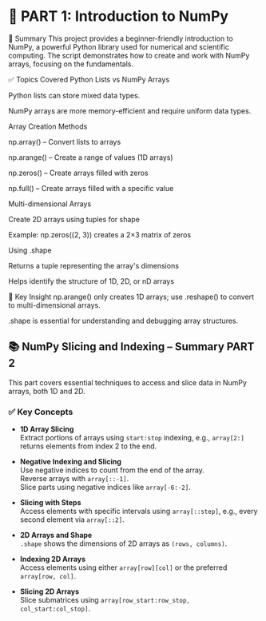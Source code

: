 # 📘 PART 1: Introduction to NumPy

📘 Summary
This project provides a beginner-friendly introduction to NumPy, a powerful Python library used for numerical and scientific computing. The script demonstrates how to create and work with NumPy arrays, focusing on the fundamentals.

✅ Topics Covered
Python Lists vs NumPy Arrays

Python lists can store mixed data types.

NumPy arrays are more memory-efficient and require uniform data types.

Array Creation Methods

np.array() – Convert lists to arrays

np.arange() – Create a range of values (1D arrays)

np.zeros() – Create arrays filled with zeros

np.full() – Create arrays filled with a specific value

Multi-dimensional Arrays

Create 2D arrays using tuples for shape

Example: np.zeros((2, 3)) creates a 2×3 matrix of zeros

Using .shape

Returns a tuple representing the array's dimensions

Helps identify the structure of 1D, 2D, or nD arrays

🧠 Key Insight
np.arange() only creates 1D arrays; use .reshape() to convert to multi-dimensional arrays.

.shape is essential for understanding and debugging array structures.


## 📚 NumPy Slicing and Indexing – Summary PART 2

This part covers essential techniques to access and slice data in NumPy arrays, both 1D and 2D.

### ✅ Key Concepts

- **1D Array Slicing**  
  Extract portions of arrays using `start:stop` indexing, e.g., `array[2:]` returns elements from index 2 to the end.

- **Negative Indexing and Slicing**  
  Use negative indices to count from the end of the array.  
  Reverse arrays with `array[::-1]`.  
  Slice parts using negative indices like `array[-6:-2]`.

- **Slicing with Steps**  
  Access elements with specific intervals using `array[::step]`, e.g., every second element via `array[::2]`.

- **2D Arrays and Shape**  
  `.shape` shows the dimensions of 2D arrays as `(rows, columns)`.

- **Indexing 2D Arrays**  
  Access elements using either `array[row][col]` or the preferred `array[row, col]`.

- **Slicing 2D Arrays**  
  Slice submatrices using `array[row_start:row_stop, col_start:col_stop]`.


